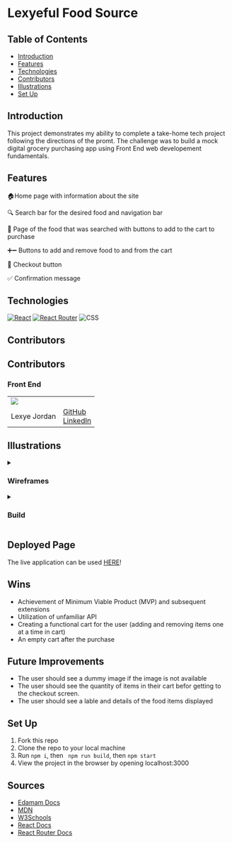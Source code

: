 # Lexyeful Food Source

## Table of Contents
  - [Introduction](#Introduction)
  - [Features](#Features)
  - [Technologies](#Technologies)
  - [Contributors](#Contributors)
  - [Illustrations](#Illustrations)
  - [Set Up](#Set-Up)

## Introduction

This project demonstrates my ability to complete a take-home tech project following the directions of the promt. The challenge was to build a mock digital grocery purchasing app using Front End web developement fundamentals.

## Features

🏠Home page with information about the site

🔍 Search bar for the desired food and navigation bar

📄 Page of the food that was searched with buttons to add to the cart to purchase

➕➖ Buttons to add and remove food to and from the cart

🛒 Checkout button

✅ Confirmation message

## Technologies
[![React](https://img.shields.io/badge/React-18.2.0-blue.svg)](https://reactjs.org/)
[![React Router](https://img.shields.io/badge/React%20Router-5.3.0-green.svg)](https://reactrouter.com/)
![CSS](https://img.shields.io/badge/CSS-3-blueviolet.svg)

## Contributors

## Contributors
### Front End

<table>
  <tr>
    <td><img src="https://avatars.githubusercontent.com/Lexyful"></td>
  </tr>
  <tr>
    <td>Lexye Jordan</td>
    <td>
      <a href="https://github.com/Lexyful">GitHub</a><br>
      <a href="https://www.linkedin.com/in/lexye-jordan-175879260/">LinkedIn</a>
    </td>
  </tr>
</table>

## Illustrations
<details>
<summary> <h3>Wireframes</h3> </summary>
<br>

![Screenshot 2024-03-10 at 4 31 30 PM](https://github.com/Lexyful/take-home-challenge/assets/117550598/b2105b64-6671-41db-b582-d4679912cf6e)

![Screenshot 2024-03-10 at 4 32 03 PM](https://github.com/Lexyful/take-home-challenge/assets/117550598/a092e164-c2a9-4ce9-9b6a-3d4afa2c6416)

![Screenshot 2024-03-09 at 8 10 25 AM](https://github.com/Lexyful/take-home-challenge/assets/117550598/bf6ea5b2-b0cf-4d2a-a140-d1bdbd3b8c62)

![244512578-2b1f025b-4591-4e7c-b5a7-2d7c150906f7](https://github.com/Lexyful/take-home-challenge/assets/117550598/e406fa10-b03f-4989-8186-40ff46345a3d)

![244512588-64cfc7a2-5c9b-42db-9897-6b2d94b84365](https://github.com/Lexyful/take-home-challenge/assets/117550598/805dd532-96cc-4952-b8cc-fcf2ffc4bdcf)
</details>

<details>
<summary> <h3>Build</h3> </summary>
<br>

![Alt text](https://media4.giphy.com/media/v1.Y2lkPTc5MGI3NjExbWxiaDc4ZTRjZDlteXN5ZWRoOXZ6bW8xajhyc2Y5bDVpbnZhZm5rcSZlcD12MV9pbnRlcm5hbF9naWZfYnlfaWQmY3Q9Zw/4TVVfneyFUvIEaC7n2/giphy.gif)

</details>

## Deployed Page
The live application can be used [HERE](https://vercel.com/lexyful/lexyefulfoodsource/3qRhcyPZaP36CV3nfQr1xwKt9PJn)!

## Wins
- Achievement of Minimum Viable Product (MVP) and subsequent extensions
- Utilization of unfamiliar API
- Creating a functional cart for the user (adding and removing items one at a time in cart)
- An empty cart after the purchase

## Future Improvements
- The user should see a dummy image if the image is not available 
- The user should see the quantity of items in their cart befor getting to the checkout screen.
- The user should see a lable and details of the food items displayed

## Set Up
1. Fork this repo
2. Clone the repo to your local machine
3. Run `npm i`, then ` npm run build`, then `npm start`
4. View the project in the browser by opening localhost:3000

## Sources
  - [Edamam Docs](https://www.edamam.com/)
  - [MDN](http://developer.mozilla.org/en-US/)
  - [W3Schools](https://www.w3schools.com/)
  - [React Docs](https://reactjs.org/docs/getting-started.html)
  - [React Router Docs](https://v5.reactrouter.com/)
